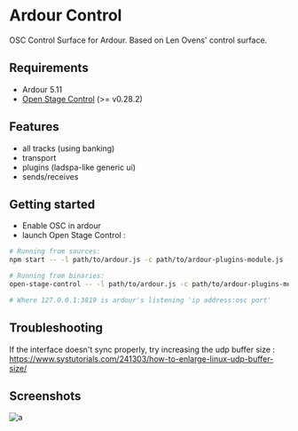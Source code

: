 # Ardour Control

OSC Control Surface for Ardour. Based on Len Ovens' control surface.

## Requirements

- Ardour 5.11
- [Open Stage Control](https://github.com/jean-emmanuel/open-stage-control) (>= v0.28.2)

## Features

- all tracks (using banking)
- transport
- plugins (ladspa-like generic ui)
- sends/receives

## Getting started

- Enable OSC in ardour
- launch Open Stage Control :

```bash
# Running from sources:
npm start -- -l path/to/ardour.js -c path/to/ardour-plugins-module.js -s 127.0.0.1:3819

# Running from binaries:
open-stage-control -- -l path/to/ardour.js -c path/to/ardour-plugins-module.js -s 127.0.0.1:3819

# Where 127.0.0.1:3819 is ardour's listening 'ip address:osc port'

```

## Troubleshooting

If the interface doesn't sync properly, try increasing the udp buffer size : https://www.systutorials.com/241303/how-to-enlarge-linux-udp-buffer-size/

## Screenshots

![a](https://user-images.githubusercontent.com/5261671/30510969-39451104-9acf-11e7-8ee0-6e93fa34464d.png)
